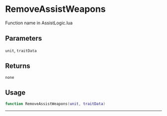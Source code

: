 # RemoveAssistWeapons
Function name in AssistLogic.lua
## Parameters
`unit`, `traitData`
## Returns
`none`
## Usage
```lua
function RemoveAssistWeapons(unit, traitData)
```
---
